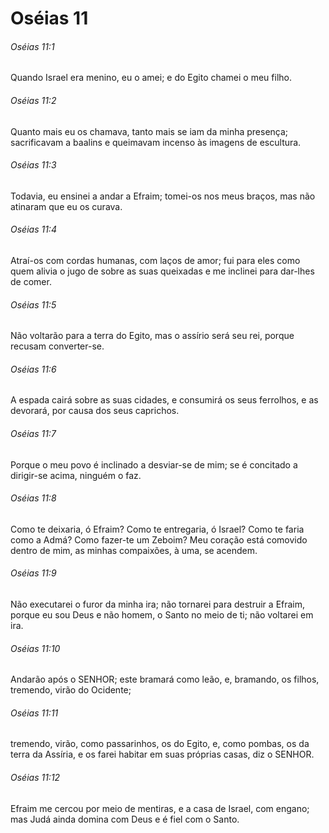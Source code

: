 # Oséias 11

###### Oséias 11:1

Quando Israel era menino, eu o amei; e do Egito chamei o meu filho.

###### Oséias 11:2

Quanto mais eu os chamava, tanto mais se iam da minha presença; sacrificavam a baalins e queimavam incenso às imagens de escultura.

###### Oséias 11:3

Todavia, eu ensinei a andar a Efraim; tomei-os nos meus braços, mas não atinaram que eu os curava.

###### Oséias 11:4

Atraí-os com cordas humanas, com laços de amor; fui para eles como quem alivia o jugo de sobre as suas queixadas e me inclinei para dar-lhes de comer.

###### Oséias 11:5

Não voltarão para a terra do Egito, mas o assírio será seu rei, porque recusam converter-se.

###### Oséias 11:6

A espada cairá sobre as suas cidades, e consumirá os seus ferrolhos, e as devorará, por causa dos seus caprichos.

###### Oséias 11:7

Porque o meu povo é inclinado a desviar-se de mim; se é concitado a dirigir-se acima, ninguém o faz.

###### Oséias 11:8

Como te deixaria, ó Efraim? Como te entregaria, ó Israel? Como te faria como a Admá? Como fazer-te um Zeboim? Meu coração está comovido dentro de mim, as minhas compaixões, à uma, se acendem.

###### Oséias 11:9

Não executarei o furor da minha ira; não tornarei para destruir a Efraim, porque eu sou Deus e não homem, o Santo no meio de ti; não voltarei em ira.

###### Oséias 11:10

Andarão após o SENHOR; este bramará como leão, e, bramando, os filhos, tremendo, virão do Ocidente;

###### Oséias 11:11

tremendo, virão, como passarinhos, os do Egito, e, como pombas, os da terra da Assíria, e os farei habitar em suas próprias casas, diz o SENHOR.

###### Oséias 11:12

Efraim me cercou por meio de mentiras, e a casa de Israel, com engano; mas Judá ainda domina com Deus e é fiel com o Santo.

